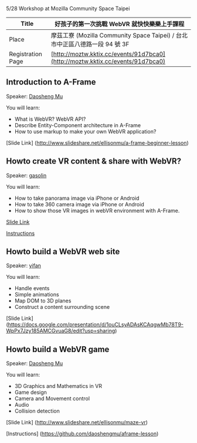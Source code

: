 5/28 Workshop at Mozilla Community Space Taipei

| Title |好孩子的第一次挑戰 WebVR 就快快樂樂上手課程                                 |
| ----- | --------------------------------------------------------------------------- |
| Place |摩茲工寮 (Mozilla Community Space Taipei) / 台北市中正區八德路一段 94 號 3F |
| Registration Page | [http://moztw.kktix.cc/events/91d7bca0](http://moztw.kktix.cc/events/91d7bca0) |

## Introduction to A-Frame

Speaker: [Daosheng Mu](https://github.com/daoshengmu/)

You will learn:

* What is WebVR? WebVR API?
* Describe Entity-Component architecture in A-Frame
* How to use markup to make your own WebVR application?

[Slide Link] (http://www.slideshare.net/ellisonmu/a-frame-beginner-lesson)

## Howto create VR content & share with WebVR?

Speaker: [gasolin](https://github.com/gasolin/)

You will learn:

* How to take panorama image via iPhone or Android
* How to take 360 camera image via iPhone or Android
* How to show those VR images in webVR environment with A-Frame.

[Slide Link](http://www.slideshare.net/gasolin/how-to-create-360-imagepanorama-share-with-webvr)

[Instructions](https://github.com/gasolin/webvrdemo/wiki)

## Howto build a WebVR web site

Speaker: [yifan](https://github.com/beegeeben/)

You will learn:

* Handle events
* Simple animations
* Map DOM to 3D planes
* Construct a content surrounding scene

[Slide Link] (https://docs.google.com/presentation/d/1ouCLsyADAsKCAqgwMb78T9-WpPx7Jzy185AMCGvuaG8/edit?usp=sharing)

## Howto build a WebVR game

Speaker: [Daosheng Mu](https://github.com/daoshengmu/)

You will learn:

* 3D Graphics and Mathematics in VR
* Game design
* Camera and Movement control
* Audio
* Collision detection

[Slide Link] (http://www.slideshare.net/ellisonmu/maze-vr)

[Instructions] (https://github.com/daoshengmu/aframe-lesson)
